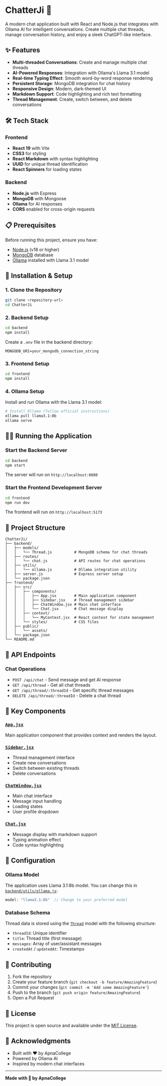 # ChatterJi 🤖

A modern chat application built with React and Node.js that integrates with Ollama AI for intelligent conversations. Create multiple chat threads, manage conversation history, and enjoy a sleek ChatGPT-like interface.

## ✨ Features

- **Multi-threaded Conversations**: Create and manage multiple chat threads
- **AI-Powered Responses**: Integration with Ollama's Llama 3.1 model
- **Real-time Typing Effect**: Smooth word-by-word response rendering
- **Persistent Storage**: MongoDB integration for chat history
- **Responsive Design**: Modern, dark-themed UI
- **Markdown Support**: Code highlighting and rich text formatting
- **Thread Management**: Create, switch between, and delete conversations

## 🛠️ Tech Stack

### Frontend
- **React 19** with Vite
- **CSS3** for styling
- **React Markdown** with syntax highlighting
- **UUID** for unique thread identification
- **React Spinners** for loading states

### Backend
- **Node.js** with Express
- **MongoDB** with Mongoose
- **Ollama** for AI responses
- **CORS** enabled for cross-origin requests

## 📋 Prerequisites

Before running this project, ensure you have:

- [Node.js](https://nodejs.org/) (v18 or higher)
- [MongoDB](https://www.mongodb.com/) database
- [Ollama](https://ollama.ai/) installed with Llama 3.1 model

## 🚀 Installation & Setup

### 1. Clone the Repository
```bash
git clone <repository-url>
cd ChatterJi
```

### 2. Backend Setup
```bash
cd backend
npm install
```

Create a `.env` file in the backend directory:
```env
MONGODB_URI=your_mongodb_connection_string
```

### 3. Frontend Setup
```bash
cd frontend
npm install
```

### 4. Ollama Setup
Install and run Ollama with the Llama 3.1 model:
```bash
# Install Ollama (follow official instructions)
ollama pull llama3.1:8b
ollama serve
```

## 🏃‍♂️ Running the Application

### Start the Backend Server
```bash
cd backend
npm start
```
The server will run on `http://localhost:8080`

### Start the Frontend Development Server
```bash
cd frontend
npm run dev
```
The frontend will run on `http://localhost:5173`

## 📁 Project Structure

```
ChatterJi/
├── backend/
│   ├── models/
│   │   └── Thread.js          # MongoDB schema for chat threads
│   ├── routes/
│   │   └── chat.js            # API routes for chat operations
│   ├── utils/
│   │   └── ollama.js          # Ollama integration utility
│   ├── server.js              # Express server setup
│   └── package.json
├── frontend/
│   ├── src/
│   │   ├── components/
│   │   │   ├── App.jsx        # Main application component
│   │   │   ├── Sidebar.jsx    # Thread management sidebar
│   │   │   ├── ChatWindow.jsx # Main chat interface
│   │   │   └── Chat.jsx       # Chat message display
│   │   ├── context/
│   │   │   └── MyContext.jsx  # React context for state management
│   │   └── styles/            # CSS files
│   ├── public/
│   │   └── assets/
│   └── package.json
└── README.md
```

## 🔌 API Endpoints

### Chat Operations
- `POST /api/chat` - Send message and get AI response
- `GET /api/thread` - Get all chat threads
- `GET /api/thread/:threadId` - Get specific thread messages
- `DELETE /api/thread/:threadId` - Delete a chat thread

## 🎨 Key Components

### [`App.jsx`](frontend/src/App.jsx)
Main application component that provides context and renders the layout.

### [`Sidebar.jsx`](frontend/src/Sidebar.jsx)
- Thread management interface
- Create new conversations
- Switch between existing threads
- Delete conversations

### [`ChatWindow.jsx`](frontend/src/ChatWindow.jsx)
- Main chat interface
- Message input handling
- Loading states
- User profile dropdown

### [`Chat.jsx`](frontend/src/Chat.jsx)
- Message display with markdown support
- Typing animation effect
- Code syntax highlighting

## 🔧 Configuration

### Ollama Model
The application uses Llama 3.1:8b model. You can change this in [`backend/utils/ollama.js`](backend/utils/ollama.js):

```javascript
model: "llama3.1:8b"  // Change to your preferred model
```

### Database Schema
Thread data is stored using the [`Thread`](backend/models/Thread.js) model with the following structure:
- `threadId`: Unique identifier
- `title`: Thread title (first message)
- `messages`: Array of user/assistant messages
- `createdAt` / `updatedAt`: Timestamps

## 🤝 Contributing

1. Fork the repository
2. Create your feature branch (`git checkout -b feature/AmazingFeature`)
3. Commit your changes (`git commit -m 'Add some AmazingFeature'`)
4. Push to the branch (`git push origin feature/AmazingFeature`)
5. Open a Pull Request

## 📝 License

This project is open source and available under the [MIT License](LICENSE).

## 🙏 Acknowledgments

- Built with ❤️ by ApnaCollege
- Powered by Ollama AI
- Inspired by modern chat interfaces

---

**Made with 💙 by ApnaCollege**